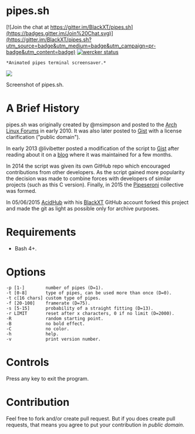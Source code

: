 pipes.sh
========

[![Join the chat at https://gitter.im/BlackXT/pipes.sh](https://badges.gitter.im/Join%20Chat.svg)](https://gitter.im/BlackXT/pipes.sh?utm_source=badge&utm_medium=badge&utm_campaign=pr-badge&utm_content=badge)
[![wercker status](https://app.wercker.com/status/fd916a2e97a1ec904b399474cb1ebf80/s "wercker status")](https://app.wercker.com/project/bykey/fd916a2e97a1ec904b399474cb1ebf80)

    *Animated pipes terminal screensaver.*
![](https://raw.githubusercontent.com/BlackXT/pipes.sh/master/pipes.png)

   Screenshot of pipes.sh.

A Brief History
===============
pipes.sh was originally created by @msimpson and posted to the [Arch Linux Forums](https://bbs.archlinux.org/viewtopic.php?pid=728932#p728932) in early 2010. 
It was also later posted to [Gist](https://gist.github.com/msimpson/1096939) with a license clarification ("public domain").

In early 2013 @livibetter posted a modification of the script to [Gist](https://gist.github.com/livibetter/4689307) after reading about it on a [blog](http://inconsolation.wordpress.com/2013/02/01/pipes-sh-a-little-bit-of-fun/) where it was maintained for a few months.

In 2014 the script was given its own GitHub repo which encouraged contributions from other developers. As the script gained more popularity the decision was made to combine forces with developers of similar projects (such as this C version). 
Finally, in 2015 the [Pipeseroni](https://github.com/pipeseroni) collective was formed.

In 05/06/2015 [AcidHub](mailto:acidhub@craft.net.br) with his [BlackXT](https://github.com/BlackXT) GitHub account forked this project and 
made the git as light as possible only for archive purposes.

Requirements
============
* Bash 4+.

Options
=======

    -p [1-]        number of pipes (D=1).
    -t [0-8]       type of pipes, can be used more than once (D=0).
    -t c[16 chars] custom type of pipes.
    -f [20-100]    framerate (D=75).
    -s [5-15]      probability of a straight fitting (D=13).
    -r LIMIT       reset after x characters, 0 if no limit (D=2000).
    -R             random starting point.
    -B             no bold effect.
    -C             no color.
    -h             help.
    -v             print version number.

Controls
========
Press any key to exit the program.

Contribution
============
Feel free to fork and/or create pull request. But if you does create pull requests, that means you agree to put your contribution in *public domain*.
